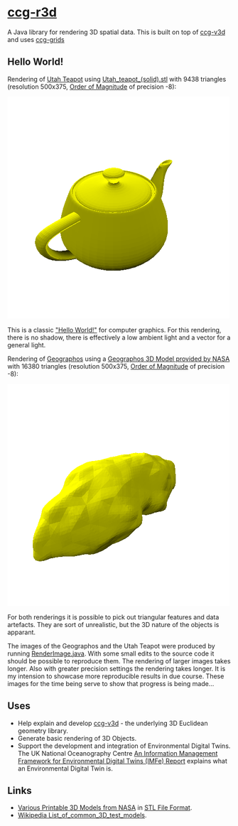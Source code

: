 # [ccg-r3d](https://github.com/agdturner/ccg-r3d)
A Java library for rendering 3D spatial data. This is built on top of [ccg-v3d]((https://github.com/agdturner/ccg-v3d)) and uses [ccg-grids]((https://github.com/agdturner/ccg-grids))

## Hello World!
Rendering of [Utah Teapot](https://en.wikipedia.org/wiki/Utah_teapot) using [Utah_teapot_(solid).stl](data/Utah_teapot_(solid).stl) with 9438 triangles (resolution 500x375, [Order of Magnitude](https://en.wikipedia.org/wiki/Order_of_magnitude) of precision -8):

<img alt="A yellow rendering of the Utah Teapot" src="data/output/Utah_teapot_(solid)/oom=-8/lighting(i=0.2673_j=0.5345_k=0.8018)/Utah_teapot_(solid)_500x500_pt(i=-12.3089_j=-12.8394_k=17.2189)_lighting(i=0.2673_j=0.5345_k=0.8018)_oom=-8.png" />

This is a classic ["Hello World!"](https://en.wikipedia.org/wiki/%22Hello,_World!%22_program) for computer graphics. For this rendering, there is no shadow, there is effectively a low ambient light and a vector for a general light.  

Rendering of [Geographos](https://en.wikipedia.org/wiki/1620_Geographos) using a [Geographos 3D Model provided by NASA](https://nasa3d.arc.nasa.gov/detail/geographos) with 16380 triangles (resolution 500x375, [Order of Magnitude](https://en.wikipedia.org/wiki/Order_of_magnitude) of precision -8):

<img alt="A yellow rendering of Geographos" src="data/output/geographos/files/oom=-8/lighting(i=-0.2673_j=-0.5345_k=-0.8018)/1620geographos_500x500_pt(i=-3.3194_j=3.4588_k=-3.4339)_lighting(i=-0.2673_j=-0.5345_k=-0.8018)_oom=-8.png" />

For both renderings it is possible to pick out triangular features and data artefacts. They are sort of unrealistic, but the 3D nature of the objects is apparant.

The images of the Geographos and the Utah Teapot were produced by running [RenderImage.java](https://github.com/agdturner/ccg-r3d/tree/main/src/main/java/uk/ac/leeds/ccg/r3d/RenderImage.java). With some small edits to the source code it should be possible to reproduce them. The rendering of larger images takes longer. Also with greater precision settings the rendering takes longer. It is my intension to showcase more reproducible results in due course. These images for the time being serve to show that progress is being made...

## Uses
* Help explain and develop [ccg-v3d](https://github.com/agdturner/ccg-v3d) - the underlying 3D Euclidean geometry library.
* Generate basic rendering of 3D Objects.
* Support the development and integration of Environmental Digital Twins. The UK National Oceanography Centre [An Information Management Framework for Environmental Digital Twins (IMFe) Report](https://noc.ac.uk/files/documents/about/NOC%20IMFe%20Summary%20Report2.pdf) explains what an Environmental Digital Twin is.

## Links
* [Various Printable 3D Models from NASA](https://nasa3d.arc.nasa.gov/models/printable) in [STL File Format](https://en.wikipedia.org/wiki/STL_(file_format)).
* [Wikipedia List_of_common_3D_test_models](https://en.wikipedia.org/wiki/List_of_common_3D_test_models).
